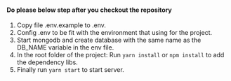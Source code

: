 #### Do please below step after you checkout the repository

1. Copy file .env.example to .env.
2. Config .env to be fit with the environment that using for the project.
3. Start mongodb and create database with the same name as the DB_NAME variable in the env file.
4. In the root folder of the project: Run `yarn install` or `npm install` to add the dependency libs.
5. Finally run `yarn start` to start server.
